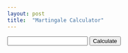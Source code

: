 ```yaml
---
layout: post
title:  "Martingale Calculator"
---
```


<html>
<head>
  <title>Martingale Calculator</title>
</head>
<body>
  <input type="text" id="deposit">
  <button onclick="calculate()">Calculate</button>
  <div id="result1"></div>
  <div id="result2"></div>
  <div id="result3"></div>
  <div id="result4"></div>
  <div id="result5"></div>
  <div id="result6"></div>
</body>
<script>
function calculate() {
  const deposit = document.getElementById("deposit").value;
  const result1 = deposit * 0.011;
  const result2 = result1 * 2.179;
  const result3 = result2 * 2.179;
  const result4 = result3 * 2.179;
  const result5 = result4 * 2.179;
  const result6 = result5 * 2.179;
  document.getElementById("result1").innerHTML = result1;
  document.getElementById("result2").innerHTML = result2;
  document.getElementById("result3").innerHTML = result3;
  document.getElementById("result4").innerHTML = result4;
  document.getElementById("result5").innerHTML = result5;
  document.getElementById("result6").innerHTML = result6;
}
</script>
</html>
